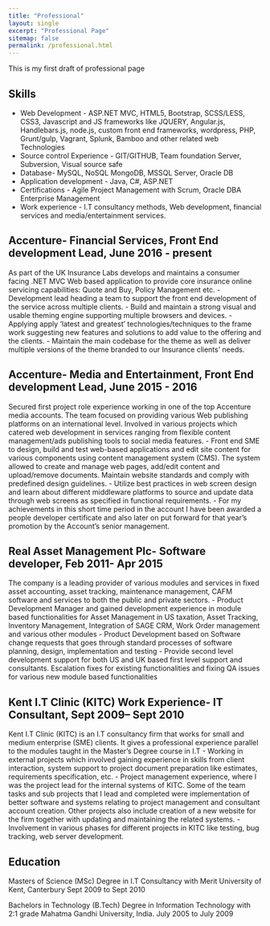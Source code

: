 ```yaml
---
title: "Professional"
layout: single
excerpt: "Professional Page"
sitemap: false
permalink: /professional.html
---
```


This is my first draft of professional page

<h2>Skills</h2>
<ul>
  <li>Web Development - ASP.NET MVC, HTML5, Bootstrap, SCSS/LESS, CSS3, Javascript and JS frameworks like  JQUERY, Angular.js, Handlebars.js, node.js, custom front end frameworks, wordpress, PHP, Grunt/gulp, Vagrant, Splunk, Bamboo and other related web Technologies</li>
  <li>Source control Experience - GIT/GITHUB, Team foundation Server, Subversion, Visual source safe</li>
  <li>Database- MySQL, NoSQL MongoDB, MSSQL Server, Oracle DB</li> 
  <li>Application development - Java, C#, ASP.NET</li>
  <li>Certifications - Agile Project Management with Scrum, Oracle DBA Enterprise Management</li>
  <li>Work experience - I.T consultancy methods, Web development, financial services and media/entertainment services.</li>
</ul>
<h2>Accenture- Financial Services, Front End development Lead, June 2016 - present</h2>
<p>
As part of the UK Insurance Labs develops and maintains a consumer facing .NET MVC Web based application to provide core insurance online servicing capabilities: Quote and Buy, Policy Management etc. 
- Development lead heading a team to support the front end development of the service across multiple clients. 
- Build and maintain a strong visual and usable theming engine supporting multiple browsers and devices.
- Applying apply ‘latest and greatest’ technologies/techniques to the frame work suggesting new features and solutions to add value to the offering and the clients. 
- Maintain the main codebase for the theme as well as deliver multiple versions of the theme branded to our Insurance clients’ needs.
</p>
<h2>Accenture- Media and Entertainment, Front End development Lead, June 2015 - 2016</h2>
<p>
Secured first project role experience working in one of the top Accenture media accounts. The team focused on providing various Web publishing platforms on an international level. Involved in various projects which catered web development in services ranging from flexible content management/ads publishing tools to social media features. 
- Front end SME to design, build and test web-based applications and edit site content for various components using content management system (CMS). The system allowed to create and manage web pages, add/edit content and upload/remove documents. 
Maintain website standards and comply with predefined design guidelines. 
- Utilize best practices in web screen design and learn about different middleware platforms to source and update data through web screens as specified in functional requirements. 
- For my achievements in this short time period in the account I have been awarded a people developer certificate and also later on put forward for that year’s promotion by the Account’s senior management.
</p>
<h2>Real Asset Management Plc- Software developer, Feb 2011- Apr 2015 </h2>
<p>
The company is a leading provider of various modules and services in fixed asset accounting, asset tracking, maintenance management, CAFM software and services to both the public and private sectors.
- Product Development Manager and gained development experience in module based functionalities for Asset Management in US taxation, Asset Tracking, Inventory Management, Integration of SAGE CRM, Work Order management and various other modules
- Product Development based on Software change requests that goes through standard processes of software planning, design, implementation and testing
- Provide second level development support for both US and UK based first level support and consultants. Escalation fixes for existing functionalities and fixing QA issues for various new module based functionalities
</p>
<h2>Kent I.T Clinic (KITC) Work Experience- IT Consultant, Sept 2009– Sept 2010</h2>
<p>
Kent I.T Clinic (KITC) is an I.T consultancy firm that works for small and medium enterprise (SME) clients. It gives a professional experience parallel to the modules taught in the Master’s Degree course in I.T 
- Working in external projects which involved gaining experience in skills from client interaction, system support to project document preparation like estimates, requirements specification, etc.
- Project management experience, where I was the project lead for the internal systems of KITC. Some of the team tasks and sub projects that I lead and completed were implementation of better software and systems relating to project management and consultant account creation. Other projects also include creation of a new website for the firm together with updating and maintaining the related systems.
- Involvement in various phases for different projects in KITC like testing, bug tracking, web server development. 
</p>

<h2>Education</h2>
<p>
  Masters of Science (MSc) Degree in I.T Consultancy with Merit 
	University of Kent, Canterbury
	Sept 2009 to Sept 2010
</p>
<p>
  Bachelors in Technology (B.Tech) Degree in Information Technology with 2:1 grade
	Mahatma Gandhi University, India. 
	July 2005 to July 2009
</p>

<script type="text/javascript">
  var GOOG_FIXURL_LANG = 'en';
  var GOOG_FIXURL_SITE = '{{ site.url }}'
</script>
<script type="text/javascript"
  src="//linkhelp.clients.google.com/tbproxy/lh/wm/fixurl.js">
</script>
